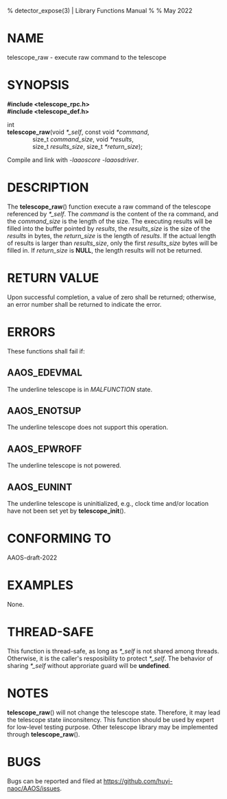 % detector\_expose(3) | Library Functions Manual
%
% May 2022

NAME
====

telescope_raw - execute raw command to the telescope

SYNOPSIS
========

**#include <telescope_rpc.h>**  
**#include <telescope_def.h>**

int  
**telescope_raw**(void *\*\_self*, const void *\*command*,  
$~~~~~~~~~~~~~~~$size_t *command_size*, void *\*results*,  
$~~~~~~~~~~~~~~~$size_t *results_size*, size_t *\*return_size*);

Compile and link with *-laaoscore* *-laaosdriver*.

DESCRIPTION
===========

The **telescope_raw**() function execute a raw command of the telescope referenced by *\*\_self*. The *command* is the content of the ra command, and the *command_size* is the length of the size. The executing results will be filled into the buffer pointed by *results*, the *results_size* is the size of the *results* in bytes, the *return_size* is the length of *results*. If the actual length of results is larger than *results_size*, only the first *results_size* bytes will be filled in. If *return_size* is **NULL**, the length results will not be returned.

RETURN VALUE
============

Upon successful completion, a value of zero shall be returned; otherwise, an error number shall be returned to indicate the error.

ERRORS
======

These functions shall fail if:

AAOS_EDEVMAL
------------

The underline telescope is in *MALFUNCTION* state.

AAOS_ENOTSUP
------------

The underline telescope does not support this operation.

AAOS_EPWROFF
------------

The underline telescope is not powered.

AAOS_EUNINT
-----------

The underline telescope is uninitialized, e.g., clock time and/or location have not been set yet by **telescope_init**().

CONFORMING TO
=============

AAOS-draft-2022

EXAMPLES
========

None.

THREAD-SAFE
===========

This function is thread-safe, as long as *\*\_self* is not shared among threads. Otherwise, it is the caller's resposibility to protect *\*\_self*. The behavior of sharing *\*\_self* without approriate guard will be **undefined**.


NOTES
=====

**telescope_raw**() will not change the telescope state. Therefore, it may lead the telescope state iinconsitency. This function should be used by expert for low-level testing purpose. Other telescope library may be implemented through **telescope_raw**().  

BUGS
====

Bugs can be reported and filed at https://github.com/huyi-naoc/AAOS/issues.

